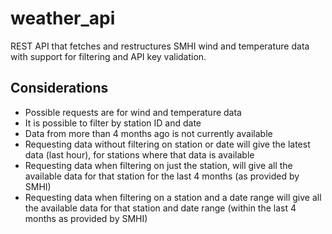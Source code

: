 # weather_api
REST API that fetches and restructures SMHI wind and temperature data with support for filtering and API key validation.

## Considerations
- Possible requests are for wind and temperature data
- It is possible to filter by station ID and date
- Data from more than 4 months ago is not currently available
- Requesting data without filtering on station or date will give the latest data (last hour), for stations where that data is available
- Requesting data when filtering on just the station, will give all the available data for that station for the last 4 months (as provided by SMHI)
- Requesting data when filtering on a station and a date range will give all the available data for that station and date range (within the last 4 months as provided by SMHI)